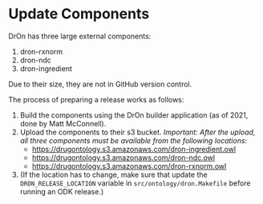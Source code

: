 # Update Components

DrOn has three large external components:

1. dron-rxnorm
2. dron-ndc
3. dron-ingredient

Due to their size, they are not in GitHub version control. 

The process of preparing a release works as follows:
1. Build the components using the DrOn builder application (as of 2021, done by Matt McConnell).
2. Upload the components to their s3 bucket. *Important: After the upload, all three components must be available from the following locations*:
   - https://drugontology.s3.amazonaws.com/dron-ingredient.owl
   - https://drugontology.s3.amazonaws.com/dron-ndc.owl
   - https://drugontology.s3.amazonaws.com/dron-rxnorm.owl
3. (If the location has to change, make sure that update the `DRON_RELEASE_LOCATION` variable in `src/ontology/dron.Makefile` before running an ODK release.)